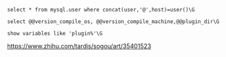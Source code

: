 ```
select * from mysql.user where concat(user,'@',host)=user()\G

select @@version_compile_os, @@version_compile_machine,@@plugin_dir\G

show variables like 'plugin%'\G

```


https://www.zhihu.com/tardis/sogou/art/35401523
